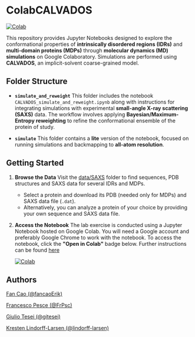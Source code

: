# ColabCALVADOS

[![Colab](https://colab.research.google.com/assets/colab-badge.svg)](https://colab.research.google.com/github/KULL-Centre/ColabCALVADOS/blob/main/simulate_and_reweight/CALVADOS_simulate_and_reweight.ipynb)

This repository provides Jupyter Notebooks designed to explore the conformational properties of **intrinsically disordered regions (IDRs)** and **multi-domain proteins (MDPs)** through **molecular dynamics (MD) simulations** on Google Colaboratory. Simulations are performed using **CALVADOS**, an implicit-solvent coarse-grained model.

## Folder Structure

- **`simulate_and_reweight`**
  This folder includes the notebook `CALVADOS_simulate_and_reweight.ipynb` along with instructions for integrating simulations with experimental **small-angle X-ray scattering (SAXS)** data. The workflow involves applying **Bayesian/Maximum-Entropy reweighting** to refine the conformational ensemble of the protein of study.

- **`simulate`**
  This folder contains a **lite** version of the notebook, focused on running simulations and backmapping to **all-atom resolution**.

## Getting Started

1. **Browse the Data**
   Visit the [data/SAXS](https://github.com/KULL-Centre/ColabCALVADOS/tree/main/data/SAXS) folder to find sequences, PDB structures and SAXS data for several IDRs and MDPs.
   - Select a protein and download its PDB (needed only for MDPs) and SAXS data file (`.dat`).
   - Alternatively, you can analyze a protein of your choice by providing your own sequence and SAXS data file.

2. **Access the Notebook**
   The lab exercise is conducted using a Jupyter Notebook hosted on Google Colab. You will need a Google account and preferably Google Chrome to work with the notebook.
   To access the notebook, click the **"Open in Colab"** badge below. Further instructions can be found [here](https://github.com/KULL-Centre/ColabCALVADOS/blob/main/simulate_and_reweight/README.md)

   [![Colab](https://colab.research.google.com/assets/colab-badge.svg)](https://colab.research.google.com/github/KULL-Centre/ColabCALVADOS/blob/main/simulate_and_reweight/CALVADOS_simulate_and_reweight.ipynb)

## Authors

[Fan Cao (@fancaoErik)](https://github.com/fancaoErik)

[Francesco Pesce (@FrPsc)](https://github.com/FrPsc)

[Giulio Tesei (@gitesei)](https://github.com/gitesei)

[Kresten Lindorff-Larsen (@lindorff-larsen)](https://github.com/lindorff-larsen)

